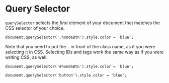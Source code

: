 # Query Selector

`querySelector` selects the *first* element of your document that matches the CSS selector of your choice.

```
document.querySelector('.hondaBtn').style.color = 'blue';
```

Note that you need to put the `.` in front of the class name, as if you were selecting it in CSS. Selecting IDs and tags work the same way as if you were writing CSS, as well:

```
document.querySelector('#hondaBtn').style.color = 'blue';
```

```
document.querySelector('button').style.color = 'blue';
```